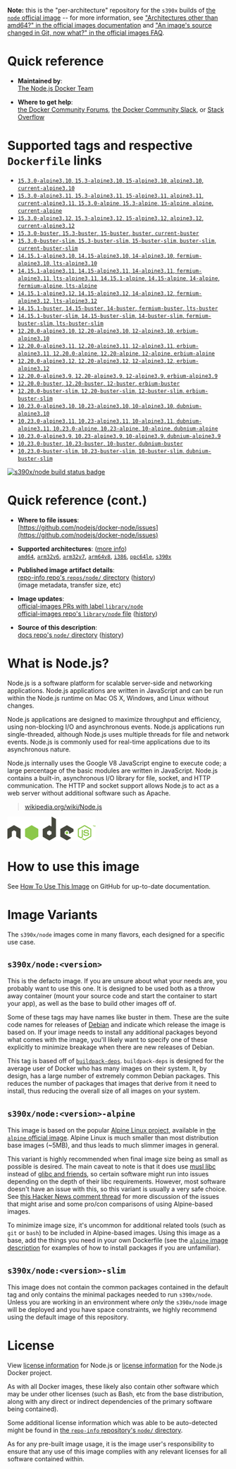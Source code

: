 <!--

********************************************************************************

WARNING:

    DO NOT EDIT "node/README.md"

    IT IS AUTO-GENERATED

    (from the other files in "node/" combined with a set of templates)

********************************************************************************

-->

**Note:** this is the "per-architecture" repository for the `s390x` builds of [the `node` official image](https://hub.docker.com/_/node) -- for more information, see ["Architectures other than amd64?" in the official images documentation](https://github.com/docker-library/official-images#architectures-other-than-amd64) and ["An image's source changed in Git, now what?" in the official images FAQ](https://github.com/docker-library/faq#an-images-source-changed-in-git-now-what).

# Quick reference

-	**Maintained by**:  
	[The Node.js Docker Team](https://github.com/nodejs/docker-node)

-	**Where to get help**:  
	[the Docker Community Forums](https://forums.docker.com/), [the Docker Community Slack](https://dockr.ly/slack), or [Stack Overflow](https://stackoverflow.com/search?tab=newest&q=docker)

# Supported tags and respective `Dockerfile` links

-	[`15.3.0-alpine3.10`, `15.3-alpine3.10`, `15-alpine3.10`, `alpine3.10`, `current-alpine3.10`](https://github.com/nodejs/docker-node/blob/36c93521a25730e203a55b18c4ad73f980874a0a/15/alpine3.10/Dockerfile)
-	[`15.3.0-alpine3.11`, `15.3-alpine3.11`, `15-alpine3.11`, `alpine3.11`, `current-alpine3.11`, `15.3.0-alpine`, `15.3-alpine`, `15-alpine`, `alpine`, `current-alpine`](https://github.com/nodejs/docker-node/blob/36c93521a25730e203a55b18c4ad73f980874a0a/15/alpine3.11/Dockerfile)
-	[`15.3.0-alpine3.12`, `15.3-alpine3.12`, `15-alpine3.12`, `alpine3.12`, `current-alpine3.12`](https://github.com/nodejs/docker-node/blob/36c93521a25730e203a55b18c4ad73f980874a0a/15/alpine3.12/Dockerfile)
-	[`15.3.0-buster`, `15.3-buster`, `15-buster`, `buster`, `current-buster`](https://github.com/nodejs/docker-node/blob/36c93521a25730e203a55b18c4ad73f980874a0a/15/buster/Dockerfile)
-	[`15.3.0-buster-slim`, `15.3-buster-slim`, `15-buster-slim`, `buster-slim`, `current-buster-slim`](https://github.com/nodejs/docker-node/blob/36c93521a25730e203a55b18c4ad73f980874a0a/15/buster-slim/Dockerfile)
-	[`14.15.1-alpine3.10`, `14.15-alpine3.10`, `14-alpine3.10`, `fermium-alpine3.10`, `lts-alpine3.10`](https://github.com/nodejs/docker-node/blob/41ea0562287bbf98693572c9228edc1beb7fd709/14/alpine3.10/Dockerfile)
-	[`14.15.1-alpine3.11`, `14.15-alpine3.11`, `14-alpine3.11`, `fermium-alpine3.11`, `lts-alpine3.11`, `14.15.1-alpine`, `14.15-alpine`, `14-alpine`, `fermium-alpine`, `lts-alpine`](https://github.com/nodejs/docker-node/blob/41ea0562287bbf98693572c9228edc1beb7fd709/14/alpine3.11/Dockerfile)
-	[`14.15.1-alpine3.12`, `14.15-alpine3.12`, `14-alpine3.12`, `fermium-alpine3.12`, `lts-alpine3.12`](https://github.com/nodejs/docker-node/blob/41ea0562287bbf98693572c9228edc1beb7fd709/14/alpine3.12/Dockerfile)
-	[`14.15.1-buster`, `14.15-buster`, `14-buster`, `fermium-buster`, `lts-buster`](https://github.com/nodejs/docker-node/blob/ba99d6d8dfa58fa4595ad3b23693d17fad05c44e/14/buster/Dockerfile)
-	[`14.15.1-buster-slim`, `14.15-buster-slim`, `14-buster-slim`, `fermium-buster-slim`, `lts-buster-slim`](https://github.com/nodejs/docker-node/blob/ba99d6d8dfa58fa4595ad3b23693d17fad05c44e/14/buster-slim/Dockerfile)
-	[`12.20.0-alpine3.10`, `12.20-alpine3.10`, `12-alpine3.10`, `erbium-alpine3.10`](https://github.com/nodejs/docker-node/blob/ecab21f67543ce370cca404b925b21fdc35ea0b2/12/alpine3.10/Dockerfile)
-	[`12.20.0-alpine3.11`, `12.20-alpine3.11`, `12-alpine3.11`, `erbium-alpine3.11`, `12.20.0-alpine`, `12.20-alpine`, `12-alpine`, `erbium-alpine`](https://github.com/nodejs/docker-node/blob/ecab21f67543ce370cca404b925b21fdc35ea0b2/12/alpine3.11/Dockerfile)
-	[`12.20.0-alpine3.12`, `12.20-alpine3.12`, `12-alpine3.12`, `erbium-alpine3.12`](https://github.com/nodejs/docker-node/blob/ecab21f67543ce370cca404b925b21fdc35ea0b2/12/alpine3.12/Dockerfile)
-	[`12.20.0-alpine3.9`, `12.20-alpine3.9`, `12-alpine3.9`, `erbium-alpine3.9`](https://github.com/nodejs/docker-node/blob/ecab21f67543ce370cca404b925b21fdc35ea0b2/12/alpine3.9/Dockerfile)
-	[`12.20.0-buster`, `12.20-buster`, `12-buster`, `erbium-buster`](https://github.com/nodejs/docker-node/blob/ecab21f67543ce370cca404b925b21fdc35ea0b2/12/buster/Dockerfile)
-	[`12.20.0-buster-slim`, `12.20-buster-slim`, `12-buster-slim`, `erbium-buster-slim`](https://github.com/nodejs/docker-node/blob/ecab21f67543ce370cca404b925b21fdc35ea0b2/12/buster-slim/Dockerfile)
-	[`10.23.0-alpine3.10`, `10.23-alpine3.10`, `10-alpine3.10`, `dubnium-alpine3.10`](https://github.com/nodejs/docker-node/blob/c2604466d06ba562fd9040d18c57af16545c6a5b/10/alpine3.10/Dockerfile)
-	[`10.23.0-alpine3.11`, `10.23-alpine3.11`, `10-alpine3.11`, `dubnium-alpine3.11`, `10.23.0-alpine`, `10.23-alpine`, `10-alpine`, `dubnium-alpine`](https://github.com/nodejs/docker-node/blob/c2604466d06ba562fd9040d18c57af16545c6a5b/10/alpine3.11/Dockerfile)
-	[`10.23.0-alpine3.9`, `10.23-alpine3.9`, `10-alpine3.9`, `dubnium-alpine3.9`](https://github.com/nodejs/docker-node/blob/c2604466d06ba562fd9040d18c57af16545c6a5b/10/alpine3.9/Dockerfile)
-	[`10.23.0-buster`, `10.23-buster`, `10-buster`, `dubnium-buster`](https://github.com/nodejs/docker-node/blob/c2604466d06ba562fd9040d18c57af16545c6a5b/10/buster/Dockerfile)
-	[`10.23.0-buster-slim`, `10.23-buster-slim`, `10-buster-slim`, `dubnium-buster-slim`](https://github.com/nodejs/docker-node/blob/c2604466d06ba562fd9040d18c57af16545c6a5b/10/buster-slim/Dockerfile)

[![s390x/node build status badge](https://img.shields.io/jenkins/s/https/doi-janky.infosiftr.net/job/multiarch/job/s390x/job/node.svg?label=s390x/node%20%20build%20job)](https://doi-janky.infosiftr.net/job/multiarch/job/s390x/job/node/)

# Quick reference (cont.)

-	**Where to file issues**:  
	[https://github.com/nodejs/docker-node/issues](https://github.com/nodejs/docker-node/issues)

-	**Supported architectures**: ([more info](https://github.com/docker-library/official-images#architectures-other-than-amd64))  
	[`amd64`](https://hub.docker.com/r/amd64/node/), [`arm32v6`](https://hub.docker.com/r/arm32v6/node/), [`arm32v7`](https://hub.docker.com/r/arm32v7/node/), [`arm64v8`](https://hub.docker.com/r/arm64v8/node/), [`i386`](https://hub.docker.com/r/i386/node/), [`ppc64le`](https://hub.docker.com/r/ppc64le/node/), [`s390x`](https://hub.docker.com/r/s390x/node/)

-	**Published image artifact details**:  
	[repo-info repo's `repos/node/` directory](https://github.com/docker-library/repo-info/blob/master/repos/node) ([history](https://github.com/docker-library/repo-info/commits/master/repos/node))  
	(image metadata, transfer size, etc)

-	**Image updates**:  
	[official-images PRs with label `library/node`](https://github.com/docker-library/official-images/pulls?q=label%3Alibrary%2Fnode)  
	[official-images repo's `library/node` file](https://github.com/docker-library/official-images/blob/master/library/node) ([history](https://github.com/docker-library/official-images/commits/master/library/node))

-	**Source of this description**:  
	[docs repo's `node/` directory](https://github.com/docker-library/docs/tree/master/node) ([history](https://github.com/docker-library/docs/commits/master/node))

# What is Node.js?

Node.js is a software platform for scalable server-side and networking applications. Node.js applications are written in JavaScript and can be run within the Node.js runtime on Mac OS X, Windows, and Linux without changes.

Node.js applications are designed to maximize throughput and efficiency, using non-blocking I/O and asynchronous events. Node.js applications run single-threaded, although Node.js uses multiple threads for file and network events. Node.js is commonly used for real-time applications due to its asynchronous nature.

Node.js internally uses the Google V8 JavaScript engine to execute code; a large percentage of the basic modules are written in JavaScript. Node.js contains a built-in, asynchronous I/O library for file, socket, and HTTP communication. The HTTP and socket support allows Node.js to act as a web server without additional software such as Apache.

> [wikipedia.org/wiki/Node.js](https://en.wikipedia.org/wiki/Node.js)

![logo](https://raw.githubusercontent.com/docker-library/docs/01c12653951b2fe592c1f93a13b4e289ada0e3a1/node/logo.png)

# How to use this image

See [How To Use This Image](https://github.com/nodejs/docker-node/blob/master/README.md#how-to-use-this-image) on GitHub for up-to-date documentation.

# Image Variants

The `s390x/node` images come in many flavors, each designed for a specific use case.

## `s390x/node:<version>`

This is the defacto image. If you are unsure about what your needs are, you probably want to use this one. It is designed to be used both as a throw away container (mount your source code and start the container to start your app), as well as the base to build other images off of.

Some of these tags may have names like buster in them. These are the suite code names for releases of [Debian](https://wiki.debian.org/DebianReleases) and indicate which release the image is based on. If your image needs to install any additional packages beyond what comes with the image, you'll likely want to specify one of these explicitly to minimize breakage when there are new releases of Debian.

This tag is based off of [`buildpack-deps`](https://hub.docker.com/_/buildpack-deps/). `buildpack-deps` is designed for the average user of Docker who has many images on their system. It, by design, has a large number of extremely common Debian packages. This reduces the number of packages that images that derive from it need to install, thus reducing the overall size of all images on your system.

## `s390x/node:<version>-alpine`

This image is based on the popular [Alpine Linux project](https://alpinelinux.org), available in [the `alpine` official image](https://hub.docker.com/_/alpine). Alpine Linux is much smaller than most distribution base images (~5MB), and thus leads to much slimmer images in general.

This variant is highly recommended when final image size being as small as possible is desired. The main caveat to note is that it does use [musl libc](https://musl.libc.org) instead of [glibc and friends](https://www.etalabs.net/compare_libcs.html), so certain software might run into issues depending on the depth of their libc requirements. However, most software doesn't have an issue with this, so this variant is usually a very safe choice. See [this Hacker News comment thread](https://news.ycombinator.com/item?id=10782897) for more discussion of the issues that might arise and some pro/con comparisons of using Alpine-based images.

To minimize image size, it's uncommon for additional related tools (such as `git` or `bash`) to be included in Alpine-based images. Using this image as a base, add the things you need in your own Dockerfile (see the [`alpine` image description](https://hub.docker.com/_/alpine/) for examples of how to install packages if you are unfamiliar).

## `s390x/node:<version>-slim`

This image does not contain the common packages contained in the default tag and only contains the minimal packages needed to run `s390x/node`. Unless you are working in an environment where *only* the `s390x/node` image will be deployed and you have space constraints, we highly recommend using the default image of this repository.

# License

View [license information](https://github.com/nodejs/node/blob/master/LICENSE) for Node.js or [license information](https://github.com/nodejs/docker-node/blob/master/LICENSE) for the Node.js Docker project.

As with all Docker images, these likely also contain other software which may be under other licenses (such as Bash, etc from the base distribution, along with any direct or indirect dependencies of the primary software being contained).

Some additional license information which was able to be auto-detected might be found in [the `repo-info` repository's `node/` directory](https://github.com/docker-library/repo-info/tree/master/repos/node).

As for any pre-built image usage, it is the image user's responsibility to ensure that any use of this image complies with any relevant licenses for all software contained within.
